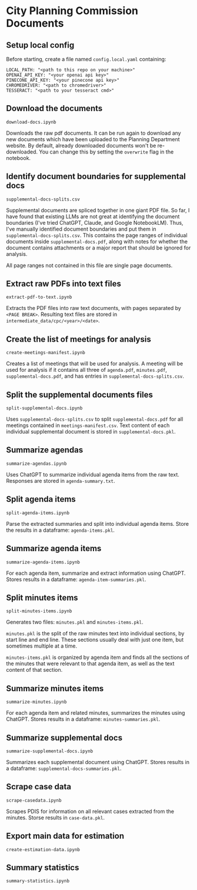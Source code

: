 # City Planning Commission Documents

## Setup local config

Before starting, create a file named `config.local.yaml` containing:

```
LOCAL_PATH: "<path to this repo on your machine>"
OPENAI_API_KEY: "<your openai api key>"
PINECONE_API_KEY: "<your pinecone api key>"
CHROMEDRIVER: "<path to chromedriver>"
TESSERACT: "<path to your tesseract cmd>"
```

## Download the documents

`download-docs.ipynb`

Downloads the raw pdf documents. It can be run again to download any new documents which have been uploaded to the Planning Department website. By default, already downloaded documents won't be re-downloaded. You can change this by setting the `overwrite` flag in the notebook.

## Identify document boundaries for supplemental docs

`supplemental-docs-splits.csv`

Supplemental documents are spliced together in one giant PDF file. So far, I have found that existing LLMs are not great at identifying the document boundaries (I've tried ChatGPT, Claude, and Google NotebookLM). Thus, I've manually identified document boundaries and put them in `supplemental-docs-splits.csv`. This contains the page ranges of individual documents inside `supplemental-docs.pdf`, along with notes for whether the document contains attachments or a major report that should be ignored for analysis.

All page ranges not contained in this file are single page documents.

## Extract raw PDFs into text files

`extract-pdf-to-text.ipynb`

Extracts the PDF files into raw text documents, with pages separated by `<PAGE BREAK>`. Resulting text files are stored in `intermediate_data/cpc/<year>/<date>`.

## Create the list of meetings for analysis

`create-meetings-manifest.ipynb`

Creates a list of meetings that will be used for analysis. A meeting will be used for analysis if it contains all three of `agenda.pdf`, `minutes.pdf`, `supplemental-docs.pdf`, and has entries in `supplemental-docs-splits.csv`.

## Split the supplemental documents files

`split-supplemental-docs.ipynb`

Uses `supplemental-docs-splits.csv` to split `supplemental-docs.pdf` for all meetings contained in `meetings-manifest.csv`. Text content of each individual supplemental document is stored in `supplemental-docs.pkl`.

## Summarize agendas

`summarize-agendas.ipynb`

Uses ChatGPT to summarize individual agenda items from the raw text. Responses are stored in `agenda-summary.txt`.

## Split agenda items

`split-agenda-items.ipynb`

Parse the extracted summaries and split into individual agenda items. Store the results in a dataframe: `agenda-items.pkl`.

## Summarize agenda items

`summarize-agenda-items.ipynb`

For each agenda item, summarize and extract information using ChatGPT. Stores results in a dataframe: `agenda-item-summaries.pkl`.

## Split minutes items

`split-minutes-items.ipynb`

Generates two files: `minutes.pkl` and `minutes-items.pkl`.

`minutes.pkl` is the split of the raw minutes text into individual sections, by start line and end line. These sections usually deal with just one item, but sometimes multiple at a time.

`minutes-items.pkl` is organized by agenda item and finds all the sections of the minutes that were relevant to that agenda item, as well as the text content of that section.

## Summarize minutes items

`summarize-minutes.ipynb`

For each agenda item and related minutes, summarizes the minutes using ChatGPT. Stores results in a dataframe: `minutes-summaries.pkl`.

## Summarize supplemental docs

`summarize-supplemental-docs.ipynb`

Summarizes each supplemental document using ChatGPT. Stores results in a dataframe: `supplemental-docs-summaries.pkl`.

## Scrape case data

`scrape-casedata.ipynb`

Scrapes PDIS for information on all relevant cases extracted from the minutes. Storse results in `case-data.pkl`.

## Export main data for estimation

`create-estimation-data.ipynb`

## Summary statistics

`summary-statistics.ipynb`

